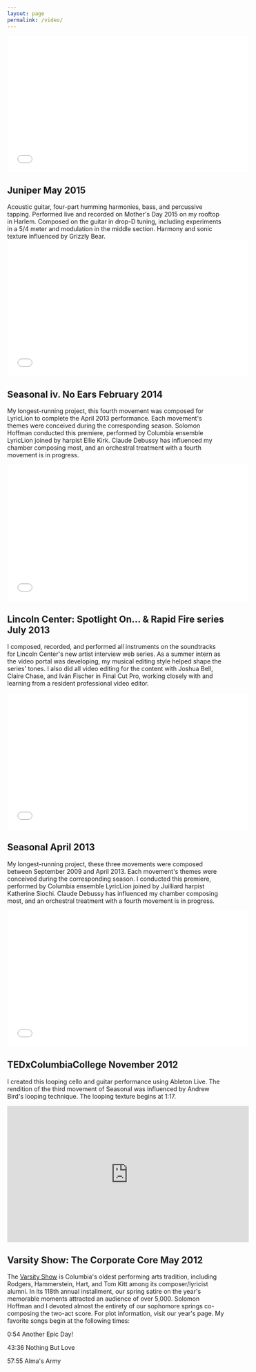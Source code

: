 ```yaml
---
layout: page
permalink: /video/
---
```


<iframe width="560" height="315" src="//www.youtube.com/embed/t0N-WbiDuJA" frameborder="0" allowfullscreen></iframe>

<h2 class="video-heading">Juniper <span>May 2015</span></h2> 
Acoustic guitar, four-part humming harmonies, bass, and percussive tapping. Performed live and recorded on Mother's Day 2015 on my rooftop in Harlem. Composed on the guitar in drop-D tuning, including experiments in a 5/4 meter and modulation in the middle section. Harmony and sonic texture influenced by Grizzly Bear.

<iframe width="560" height="315" src="//www.youtube.com/embed/lXsKIJFXV8s" frameborder="0" allowfullscreen></iframe>

<h2 class="video-heading">Seasonal iv. No Ears <span>February 2014</span></h2>

My longest-running project, this fourth movement was composed for LyricLion to complete the April 2013 performance. Each movement's themes were conceived during the corresponding season. Solomon Hoffman conducted this premiere, performed by Columbia ensemble LyricLion joined by harpist Ellie Kirk. Claude Debussy has influenced my chamber composing most, and an orchestral treatment with a fourth movement is in progress.

<iframe width="560" height="315" src="//www.youtube.com/embed/9uoWYLm2rXE" frameborder="0" allowfullscreen></iframe>

<h2 class="video-heading">Lincoln Center: Spotlight On... &amp; Rapid Fire series <span>July 2013</span></h2>

I composed, recorded, and performed all instruments on the soundtracks for Lincoln Center's new artist interview web series. As a summer intern as the video portal was developing, my musical editing style helped shape the series' tones. I also did all video editing for the content with Joshua Bell, Claire Chase, and Iván Fischer in Final Cut Pro, working closely with and learning from a resident professional video editor.

<iframe width="560" height="315" src="//www.youtube.com/embed/PR-rKHqk2n0" frameborder="0" allowfullscreen></iframe>

<h2 class="video-heading">Seasonal <span>April 2013</span></h2>

My longest-running project, these three movements were composed between September 2009 and April 2013. Each movement's themes were conceived during the corresponding season. I conducted this premiere, performed by Columbia ensemble LyricLion joined by Juilliard harpist Katherine Siochi. Claude Debussy has influenced my chamber composing most, and an orchestral treatment with a fourth movement is in progress.

<iframe width="560" height="315" src="//www.youtube.com/embed/R2FIr4I59ec" id="ted_x" frameborder="0" allowfullscreen></iframe>

<h2 class="video-heading">TEDxColumbiaCollege <span>November 2012</span></h2>

I created this looping cello and guitar performance using Ableton Live. The rendition of the third movement of Seasonal was influenced by Andrew Bird's looping technique. The looping texture begins at <a id="time4">1:17</a>.

<iframe src="http://www.youtube.com/embed/X9IWRm469jM" width="560" height="315" id="varsity_show" frameborder="0" allowfullscreen></iframe>

<h2 class="video-heading">Varsity Show: The Corporate Core <span>May 2012</span></h2>

The <a href="http://www.wikipedia.org/wiki/Varsity_Show" target="blank">Varsity Show</a> is Columbia's oldest performing arts tradition, including Rodgers, Hammerstein, Hart, and Tom Kitt among its composer/lyricist alumni. In its 118th annual installment, our spring satire on the year's memorable moments attracted an audience of over 5,000. Solomon Hoffman and I devoted almost the entirety of our sophomore springs co-composing the two-act score. For plot information, visit <a ref="http://www.thevarsityshow.com/v118/">our year's page</a>. My favorite songs begin at the following times:</p>
        <p><a id="time1">0:54</a> Another Epic Day!</p>
        <p><a id="time2">43:36</a> Nothing But Love</p>
        <p><a id="time3">57:55</a> Alma's Army</p>
